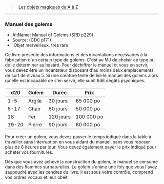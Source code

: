 ﻿> [Les objets magiques de A à Z](hd_magicitems_az_les_objets_magiques_de_a_a_z.md)

---

### Manuel des golems

- AltName: Manual of Golems (SRD p229)
- Source: (CDC p171)
-  Objet merveilleux, très rare

Ce livre présente des informations et des incantations nécessaires à la fabrication d'un certain type de golems. C'est au MJ de choisir ce type ou de le déterminer au hasard. Pour déchiffrer le manuel et vous en servir, vous devez être un incantateur disposant d'au moins deux emplacements de sort de niveau 5. Si une créature tente de lire le manuel des golems alors qu'elle est incapable de s'en servir, elle subit 6d6 dégâts psychiques.

|d20|Golem|Durée|Prix|
|---|---|---|---|
|1-5|Argile|30 jours|65 000 po|
|6-17|Chair|60 jours|50 000 po|
|18|Fer|120 jours|100 000 po|
|19-20|Pierre|90 jours|80 000 po|

Pour créer un golem, vous devez passer le temps indiqué dans la table à travailler sans interruption en vous aidant du manuel, sans vous reposer plus de 8 heures par jour. Vous devez également payer le prix indiqué pour acheter vos fournitures.

Dès que vous avez achevé la construction du golem, le manuel se consume dans des flammes surnaturelles. Le golem s'anime une fois que vous l'avez saupoudré avec les cendres du livre. Il est sous votre contrôle, comprend vos ordres vocaux et leur obéit.

